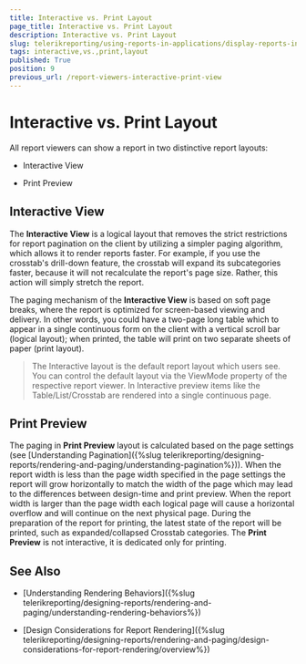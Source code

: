 ```yaml
---
title: Interactive vs. Print Layout
page_title: Interactive vs. Print Layout 
description: Interactive vs. Print Layout
slug: telerikreporting/using-reports-in-applications/display-reports-in-applications/interactive-vs.-print-layout
tags: interactive,vs.,print,layout
published: True
position: 9
previous_url: /report-viewers-interactive-print-view
---
```


# Interactive vs. Print Layout

All report viewers can show a report in two distinctive report layouts: 

* Interactive View

* Print Preview

## Interactive View

The __Interactive View__ is a logical layout that removes the strict restrictions for report pagination on the client by utilizing a simpler paging algorithm, which allows it to render reports faster. For example, if you use the crosstab's drill-down feature, the crosstab will expand its subcategories faster, because it will not recalculate the report's page size. Rather, this action will simply stretch the report. 

The paging mechanism of the __Interactive View__ is based on soft page breaks, where the report is optimized for screen-based viewing and delivery. In other words, you could have a two-page long table which to appear in a single continuous form on the client with a vertical scroll bar (logical layout); when printed, the table will print on two separate sheets of paper (print layout). 

> The Interactive layout is the default report layout which users see. You can control the default layout via the ViewMode property of the respective report viewer. In Interactive preview items like the Table/List/Crosstab are rendered into a single continuous page. 


## Print Preview

The paging in __Print Preview__ layout is calculated based on the page settings (see [Understanding Pagination]({%slug telerikreporting/designing-reports/rendering-and-paging/understanding-pagination%})). When the report width is less than the page width specified in the page settings the report will grow horizontally to match the width of the page which may lead to the differences between design-time and print preview. When the report width is larger than the page width each logical page will cause a horizontal overflow and will continue on the next physical page. During the preparation of the report for printing, the latest state of the report will be printed, such as expanded/collapsed Crosstab categories. The __Print Preview__ is not interactive, it is dedicated only for printing. 

## See Also

* [Understanding Rendering Behaviors]({%slug telerikreporting/designing-reports/rendering-and-paging/understanding-rendering-behaviors%})

* [Design Considerations for Report Rendering]({%slug telerikreporting/designing-reports/rendering-and-paging/design-considerations-for-report-rendering/overview%})
